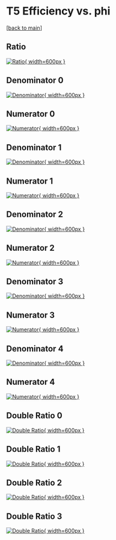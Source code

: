 # T5 Efficiency vs. phi

[[back to main](./)]



## Ratio

[![Ratio](../mtv/var/T5_vtr_11_1_eff_phi.png){ width=600px }](../mtv/var/T5_vtr_11_1_eff_phi.pdf)

## Denominator 0

[![Denominator](../mtv/den/T5_vtr_11_1_eff_phi_den0.png){ width=600px }](../mtv/den/T5_vtr_11_1_eff_phi_den0.pdf)

## Numerator 0

[![Numerator](../mtv/num/T5_vtr_11_1_eff_phi_num0.png){ width=600px }](../mtv/num/T5_vtr_11_1_eff_phi_num0.pdf)

## Denominator 1

[![Denominator](../mtv/den/T5_vtr_11_1_eff_phi_den1.png){ width=600px }](../mtv/den/T5_vtr_11_1_eff_phi_den1.pdf)

## Numerator 1

[![Numerator](../mtv/num/T5_vtr_11_1_eff_phi_num1.png){ width=600px }](../mtv/num/T5_vtr_11_1_eff_phi_num1.pdf)

## Denominator 2

[![Denominator](../mtv/den/T5_vtr_11_1_eff_phi_den2.png){ width=600px }](../mtv/den/T5_vtr_11_1_eff_phi_den2.pdf)

## Numerator 2

[![Numerator](../mtv/num/T5_vtr_11_1_eff_phi_num2.png){ width=600px }](../mtv/num/T5_vtr_11_1_eff_phi_num2.pdf)

## Denominator 3

[![Denominator](../mtv/den/T5_vtr_11_1_eff_phi_den3.png){ width=600px }](../mtv/den/T5_vtr_11_1_eff_phi_den3.pdf)

## Numerator 3

[![Numerator](../mtv/num/T5_vtr_11_1_eff_phi_num3.png){ width=600px }](../mtv/num/T5_vtr_11_1_eff_phi_num3.pdf)

## Denominator 4

[![Denominator](../mtv/den/T5_vtr_11_1_eff_phi_den4.png){ width=600px }](../mtv/den/T5_vtr_11_1_eff_phi_den4.pdf)

## Numerator 4

[![Numerator](../mtv/num/T5_vtr_11_1_eff_phi_num4.png){ width=600px }](../mtv/num/T5_vtr_11_1_eff_phi_num4.pdf)

## Double Ratio 0

[![Double Ratio](../mtv/ratio/T5_vtr_11_1_eff_phi_ratio0.png){ width=600px }](../mtv/ratio/T5_vtr_11_1_eff_phi_ratio0.pdf)

## Double Ratio 1

[![Double Ratio](../mtv/ratio/T5_vtr_11_1_eff_phi_ratio1.png){ width=600px }](../mtv/ratio/T5_vtr_11_1_eff_phi_ratio1.pdf)

## Double Ratio 2

[![Double Ratio](../mtv/ratio/T5_vtr_11_1_eff_phi_ratio2.png){ width=600px }](../mtv/ratio/T5_vtr_11_1_eff_phi_ratio2.pdf)

## Double Ratio 3

[![Double Ratio](../mtv/ratio/T5_vtr_11_1_eff_phi_ratio3.png){ width=600px }](../mtv/ratio/T5_vtr_11_1_eff_phi_ratio3.pdf)

